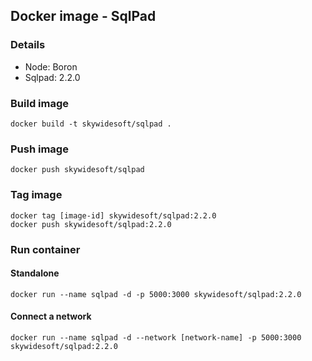 Docker image - SqlPad
---------------------

### Details
- Node: Boron
- Sqlpad: 2.2.0

### Build image
    docker build -t skywidesoft/sqlpad .

### Push image
    docker push skywidesoft/sqlpad

### Tag image
    docker tag [image-id] skywidesoft/sqlpad:2.2.0
    docker push skywidesoft/sqlpad:2.2.0

### Run container

#### Standalone
    docker run --name sqlpad -d -p 5000:3000 skywidesoft/sqlpad:2.2.0

#### Connect a network
    docker run --name sqlpad -d --network [network-name] -p 5000:3000 skywidesoft/sqlpad:2.2.0
